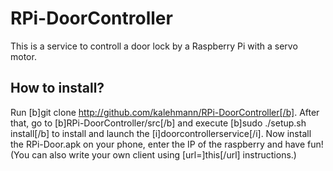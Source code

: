 # RPi-DoorController

This is a service to controll a door lock by a Raspberry Pi with a servo motor.  

## How to install?  

Run [b]git clone http://github.com/kalehmann/RPi-DoorController[/b]. After that, go to [b]RPi-DoorController/src[/b] and execute [b]sudo ./setup.sh install[/b] to install and launch the [i]doorcontrollerservice[/i]. Now install the RPi-Door.apk on your phone, enter the IP of the raspberry and have fun!  
(You can also write your own client using [url=]this[/url] instructions.)
